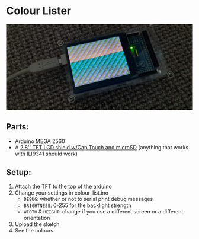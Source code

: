 # Colour Lister

![A photo showing the colour lister list some colours](./memorabilia/light.jpeg)
<br/>

## Parts:
* Arduino MEGA 2560
* A [2.8'' TFT LCD shield w/Cap Touch and microSD](https://www.adafruit.com/product/1947)
(anything that works with ILI9341 should work)

## Setup:
1. Attach the TFT to the top of the arduino
1. Change your settings in colour_list.ino
    * `DEBUG`: whether or not to serial print debug messages
    * `BRIGHTNESS`: 0-255 for the backlight strength
    * `WIDTH` & `HEIGHT`: change if you use a different screen or a different orientation
1. Upload the sketch
1. See the colours

